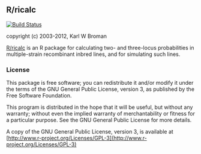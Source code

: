 ## R/ricalc

[![Build Status](https://travis-ci.org/kbroman/ricalc.png?branch=master)](https://travis-ci.org/kbroman/ricalc)

copyright (c) 2003-2012, Karl W Broman

[R/ricalc](https://github.com/kbroman/ricalc) is an R package for
calculating two- and three-locus probabilities in multiple-strain
recombinant inbred lines, and for simulating such lines.

### License

This package is free software; you can redistribute it and/or modify it
under the terms of the GNU General Public License, version 3, as
published by the Free Software Foundation.

This program is distributed in the hope that it will be useful, but
without any warranty; without even the implied warranty of
merchantability or fitness for a particular purpose.  See the GNU
General Public License for more details.

A copy of the GNU General Public License, version 3, is available at
[http://www.r-project.org/Licenses/GPL-3](http://www.r-project.org/Licenses/GPL-3)
